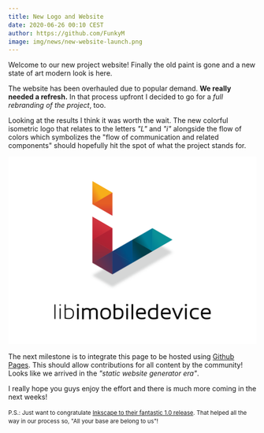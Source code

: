 ```yaml
---
title: New Logo and Website
date: 2020-06-26 00:10 CEST
author: https://github.com/FunkyM
image: img/news/new-website-launch.png
---
```

Welcome to our new project website! Finally the old paint is gone and a new state of art modern look is here.
<!-- excerpt -->
The website has been overhauled due to popular demand. **We really needed a refresh.**
In that process upfront I decided to go for a *full rebranding of the project*, too.

Looking at the results I think it was worth the wait. The new colorful isometric logo that relates to the letters *"L"* and *"i"* alongside the flow of colors which symbolizes the "flow of communication and related components" should hopefully hit the spot of what the project stands for.

![libimobiledevice logo](/img/brand/brand-ontop-gradient-alpha.png?resize=512 "The new logo and font")

The next milestone is to integrate this page to be hosted using [Github Pages](https://pages.github.com).
This should allow contributions for all content by the community!
Looks like we arrived in the *"static website generator era"*.

I really hope you guys enjoy the effort and there is much more coming in the next weeks!

<small>P.S.: Just want to congratulate [Inkscape to their fantastic 1.0 release](https://inkscape.org). That helped all the way in our process so, "All your base are belong to us"!</small>